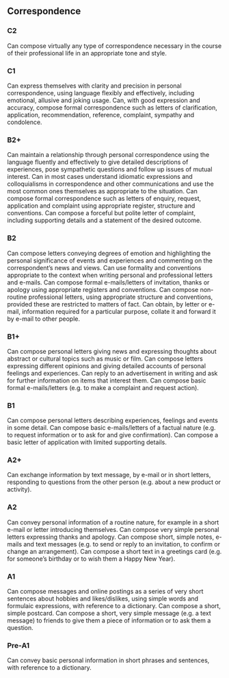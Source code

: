 ## Correspondence
### C2
Can compose virtually any type of correspondence necessary in the course of their professional life in an appropriate tone and style.
### C1
Can express themselves with clarity and precision in personal correspondence, using language flexibly and effectively, including emotional, allusive and joking usage.
Can, with good expression and accuracy, compose formal correspondence such as letters of clarification, application, recommendation, reference, complaint, sympathy and condolence.
### B2+
Can maintain a relationship through personal correspondence using the language fluently and effectively to give detailed descriptions of experiences, pose sympathetic questions and follow up issues of mutual interest.
Can in most cases understand idiomatic expressions and colloquialisms in correspondence and other communications and use the most common ones themselves as appropriate to the situation.
Can compose formal correspondence such as letters of enquiry, request, application and complaint using appropriate register, structure and conventions.
Can compose a forceful but polite letter of complaint, including supporting details and a statement of the desired outcome.
### B2
Can compose letters conveying degrees of emotion and highlighting the personal significance of events and experiences and commenting on the correspondent’s news and views.
Can use formality and conventions appropriate to the context when writing personal and professional letters and e-mails.
Can compose formal e-mails/letters of invitation, thanks or apology using appropriate registers and conventions.
Can compose non-routine professional letters, using appropriate structure and conventions, provided these are restricted to matters of fact.
Can obtain, by letter or e-mail, information required for a particular purpose, collate it and forward it by e-mail to other people.
### B1+
Can compose personal letters giving news and expressing thoughts about abstract or cultural topics such as music or film.
Can compose letters expressing different opinions and giving detailed accounts of personal feelings and experiences.
Can reply to an advertisement in writing and ask for further information on items that interest them.
Can compose basic formal e-mails/letters (e.g. to make a complaint and request action).
### B1
Can compose personal letters describing experiences, feelings and events in some detail.
Can compose basic e-mails/letters of a factual nature (e.g. to request information or to ask for and give confirmation).
Can compose a basic letter of application with limited supporting details.
### A2+
Can exchange information by text message, by e-mail or in short letters, responding to questions from the other person (e.g. about a new product or activity).
### A2
Can convey personal information of a routine nature, for example in a short e-mail or letter introducing themselves.
Can compose very simple personal letters expressing thanks and apology.
Can compose short, simple notes, e-mails and text messages (e.g. to send or reply to an invitation, to confirm or change an arrangement).
Can compose a short text in a greetings card (e.g. for someone’s birthday or to wish them a Happy New Year).
### A1
Can compose messages and online postings as a series of very short sentences about hobbies and likes/dislikes, using simple words and formulaic expressions, with reference to a dictionary.
Can compose a short, simple postcard.
Can compose a short, very simple message (e.g. a text message) to friends to give them a piece of information or to ask them a question.
### Pre-A1
Can convey basic personal information in short phrases and sentences, with reference to a dictionary.
